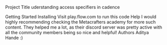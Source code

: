 Project Title
uderstanding access specifiers in cadence

Getting Started
Installing
Visit play.flow.com to run this code
Help
I would highly recommending checking the Metacrafters academy for more such content. They helped me a lot, as their discord server was pretty active with all the community members being so nice and helpful!
Authors
Aditya Hande :)
